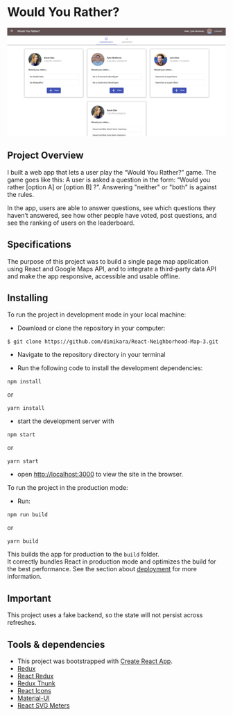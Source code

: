 # Would You Rather?

![home-page](./public/images/home-page.PNG "Screenshot")

## Project Overview

I built a web app that lets a user play the “Would You Rather?” game. The game goes like this: A user is asked a question in the form: “Would you rather [option A] or [option B] ?”. Answering "neither" or "both" is against the rules.

In the app, users are able to answer questions, see which questions they haven’t answered, see how other people have voted, post questions, and see the ranking of users on the leaderboard.

## Specifications

The purpose of this project was to build a single page map application using React and Google Maps API, and to integrate a third-party data API and make the app responsive, accessible and usable offline.

## Installing

To run the project in development mode in your local machine:

* Download or clone the repository in your computer:
```
$ git clone https://github.com/dimikara/React-Neighborhood-Map-3.git
```

* Navigate to the repository directory in your terminal

* Run the following code to install the development dependencies:
```
npm install
```
 or

 ```
 yarn install
 ```

* start the development server with
```
npm start
```
or

```
yarn start
```
* open [http://localhost:3000](http://localhost:3000) to view the site in the browser.

To run the project in the production mode:
* Run:
```
npm run build
```
or

```
yarn build
```
This builds the app for production to the `build` folder.<br>
It correctly bundles React in production mode and optimizes the build for the best performance.
See the section about [deployment](https://facebook.github.io/create-react-app/docs/deployment) for more information.

## Important

This project uses a fake backend, so the state will not persist across refreshes.

## Tools & dependencies

* This project was bootstrapped with [Create React App](https://github.com/facebook/create-react-app).
* [Redux](https://github.com/reduxjs/redux)
* [React Redux](https://github.com/reduxjs/react-redux)
* [Redux Thunk](https://github.com/reduxjs/redux-thunk)
* [React Icons](https://react-icons.netlify.com/#/)
* [Material-UI](https://material-ui.com/)
* [React SVG Meters](https://www.npmjs.com/package/react-svg-meters)
